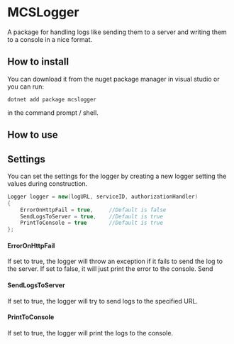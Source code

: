 ﻿# MCSLogger
A package for handling logs like sending them to a server and writing them to a console in a nice format. 

## How to install
You can download it from the nuget package manager in visual studio or you can run: 

```dotnet add package mcslogger```

in the command prompt / shell.

## How to use

## Settings
You can set the settings for the logger by creating a new logger setting the values during construction.

```csharp
Logger logger = new(logURL, serviceID, authorizationHandler)
{
    ErrorOnHttpFail = true,     //Default is false
    SendLogsToServer = true,    //Default is true
    PrintToConsole = true       //Default is true
};
```

#### ErrorOnHttpFail  
If set to true, the logger will throw an exception if it fails to send the log to the server. If set to false, it will just print the error to the console.
Send

#### SendLogsToServer  
If set to true, the logger will try to send logs to the specified URL.

#### PrintToConsole  
If set to true, the logger will print the logs to the console.
